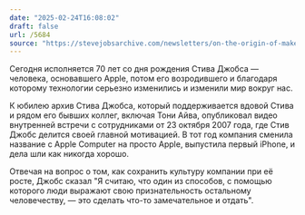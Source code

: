 ```yaml
---
date: "2025-02-24T16:08:02"
draft: false
url: /5684
source: "https://stevejobsarchive.com/newsletters/on-the-origin-of-make-something-wonderful"
---
```


Сегодня исполняется 70 лет со дня рождения Стива Джобса — человека, основавшего Apple, потом его возродившего и благодаря которому технологии серьезно изменились и изменили мир вокруг нас.

К юбилею архив Стива Джобса, который поддерживается вдовой Стива и рядом его бывших коллег, включая Тони Айва, опубликовал видео внутренней встречи с сотрудниками от 23 октября 2007 года, где Стив Джобс делится своей главной мотивацией. В тот год компания сменила название с Apple Computer на просто Apple, выпустила первый iPhone, и дела шли как никогда хорошо.

Отвечая на вопрос о том, как сохранить культуру компании при её росте, Джобс сказал "Я считаю, что один из способов, с помощью которого люди выражают свою признательность остальному человечеству, — это сделать что-то замечательное и отдать".
